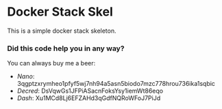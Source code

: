 # Docker Stack Skel

This is a simple docker stack skeleton.

### Did this code help you in any way? 

You can always buy me a beer:

* *Nano*: 3qgptzxrymheo1pfyf5wj7nh94a5asn5biodo7mzc778hrou736ika1sqbic
* *Decred*: DsVqwGs1JFPiASacnFoksYsy1iemWt86eqo
* *Dash*: Xu1MCd8Lj6EFZAHd3qGdfNQRoWFoJ7PiJd

